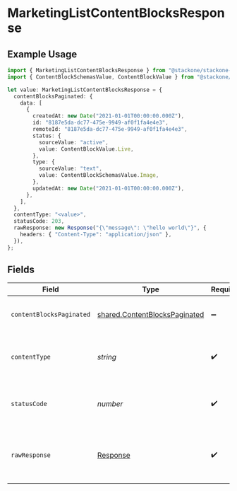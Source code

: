 # MarketingListContentBlocksResponse

## Example Usage

```typescript
import { MarketingListContentBlocksResponse } from "@stackone/stackone-client-ts/sdk/models/operations";
import { ContentBlockSchemasValue, ContentBlockValue } from "@stackone/stackone-client-ts/sdk/models/shared";

let value: MarketingListContentBlocksResponse = {
  contentBlocksPaginated: {
    data: [
      {
        createdAt: new Date("2021-01-01T00:00:00.000Z"),
        id: "8187e5da-dc77-475e-9949-af0f1fa4e4e3",
        remoteId: "8187e5da-dc77-475e-9949-af0f1fa4e4e3",
        status: {
          sourceValue: "active",
          value: ContentBlockValue.Live,
        },
        type: {
          sourceValue: "text",
          value: ContentBlockSchemasValue.Image,
        },
        updatedAt: new Date("2021-01-01T00:00:00.000Z"),
      },
    ],
  },
  contentType: "<value>",
  statusCode: 203,
  rawResponse: new Response("{\"message\": \"hello world\"}", {
    headers: { "Content-Type": "application/json" },
  }),
};
```

## Fields

| Field                                                                                 | Type                                                                                  | Required                                                                              | Description                                                                           |
| ------------------------------------------------------------------------------------- | ------------------------------------------------------------------------------------- | ------------------------------------------------------------------------------------- | ------------------------------------------------------------------------------------- |
| `contentBlocksPaginated`                                                              | [shared.ContentBlocksPaginated](../../../sdk/models/shared/contentblockspaginated.md) | :heavy_minus_sign:                                                                    | The list of Content Blocks was retrieved.                                             |
| `contentType`                                                                         | *string*                                                                              | :heavy_check_mark:                                                                    | HTTP response content type for this operation                                         |
| `statusCode`                                                                          | *number*                                                                              | :heavy_check_mark:                                                                    | HTTP response status code for this operation                                          |
| `rawResponse`                                                                         | [Response](https://developer.mozilla.org/en-US/docs/Web/API/Response)                 | :heavy_check_mark:                                                                    | Raw HTTP response; suitable for custom response parsing                               |